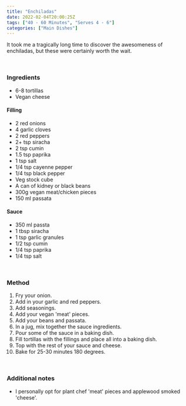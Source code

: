 ```yaml
---
title: "Enchiladas"
date: 2022-02-04T20:00:25Z
tags: ["40 - 60 Minutes", "Serves 4 - 6"]
categories: ["Main Dishes"]
---
```

It took me a tragically long time to discover the awesomeness of enchiladas, but these were certainly worth the wait.
&nbsp;

&nbsp;
### Ingredients
* 6-8 tortillas
* Vegan cheese 
#### Filling
* 2 red onions
* 4 garlic cloves
* 2 red peppers
* 2+ tsp siracha
* 2 tsp cumin
* 1.5 tsp paprika
* 1 tsp salt
* 1/4 tsp cayenne pepper
* 1/4 tsp black pepper
* Veg stock cube
* A can of kidney or black beans
* 300g vegan meat/chicken pieces 
* 150 ml passata
#### Sauce
* 350 ml passta
* 1 tbsp siracha
* 1 tsp garlic granules
* 1/2 tsp cumin
* 1/4 tsp paprika
* 1/4 tsp salt
&nbsp;

&nbsp;
### Method
1. Fry your onion.
2. Add in your garlic and red peppers.
3. Add seasonings.
4. Add your vegan 'meat' pieces.
5. Add your beans and passata.
6. In a jug, mix together the sauce ingredients.
7. Pour some of the sauce in a baking dish.
7. Fill tortillas with the fillings and place all into a baking dish.
8. Top with the rest of your sauce and cheese.
9. Bake for 25-30 minutes 180 degrees.
&nbsp;

&nbsp;
### Additional notes
* I personally opt for plant chef 'meat' pieces and applewood smoked 'cheese'.

